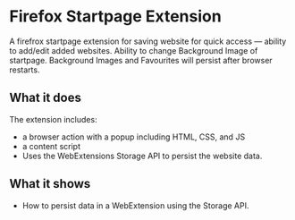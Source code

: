 # Firefox Startpage Extension

A firefrox startpage extension for saving website for quick access — ability to add/edit added websites. Ability to change Background Image of startpage.
Background Images and Favourites will persist after browser restarts.

## What it does ##

The extension includes:

* a browser action with a popup including HTML, CSS, and JS
* a content script
* Uses the WebExtensions Storage API to persist the website data.

## What it shows

* How to persist data in a WebExtension using the Storage API.
